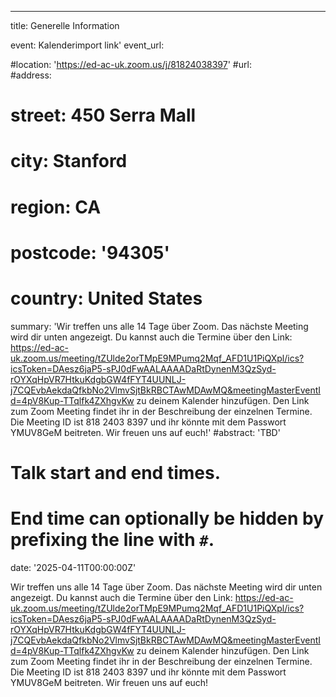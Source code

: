 ---
title: Generelle Information

event: Kalenderimport link'
event_url: 

#location: 'https://ed-ac-uk.zoom.us/j/81824038397'
#url:  
#address:
#  street: 450 Serra Mall
#  city: Stanford
#  region: CA
#  postcode: '94305'
#  country: United States

summary: 'Wir treffen uns alle 14 Tage über Zoom. Das nächste Meeting wird dir unten angezeigt. Du kannst auch die Termine über den Link: https://ed-ac-uk.zoom.us/meeting/tZUlde2orTMpE9MPumq2Mqf_AFD1U1PiQXpl/ics?icsToken=DAesz6jaP5-sPJ0dFwAALAAAADaRtDynenM3QzSyd-rOYXqHpVR7HtkuKdgbGW4fFYT4UUNLJ-j7CQEvbAekdaQfkbNo2VlmvSjtBkRBCTAwMDAwMQ&meetingMasterEventId=4pV8Kup-TTqlfk4ZXhgvKw zu deinem Kalender hinzufügen. 
Den Link zum Zoom Meeting findet ihr in der Beschreibung der einzelnen Termine. Die Meeting ID ist 818 2403 8397 und ihr könnte mit dem Passwort YMUV8GeM beitreten. Wir freuen uns auf euch!'
#abstract: 'TBD'

# Talk start and end times.
#   End time can optionally be hidden by prefixing the line with `#`.
date: '2025-04-11T00:00:00Z'

Wir treffen uns alle 14 Tage über Zoom. Das nächste Meeting wird dir unten angezeigt. Du kannst auch die Termine über den Link: 
https://ed-ac-uk.zoom.us/meeting/tZUlde2orTMpE9MPumq2Mqf_AFD1U1PiQXpl/ics?icsToken=DAesz6jaP5-sPJ0dFwAALAAAADaRtDynenM3QzSyd-rOYXqHpVR7HtkuKdgbGW4fFYT4UUNLJ-j7CQEvbAekdaQfkbNo2VlmvSjtBkRBCTAwMDAwMQ&meetingMasterEventId=4pV8Kup-TTqlfk4ZXhgvKw 
zu deinem Kalender hinzufügen. 
Den Link zum Zoom Meeting findet ihr in der Beschreibung der einzelnen Termine. Die Meeting ID ist 818 2403 8397 und ihr könnte mit dem Passwort YMUV8GeM beitreten. Wir freuen uns auf euch!
